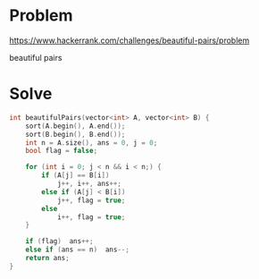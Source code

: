 # Problem
https://www.hackerrank.com/challenges/beautiful-pairs/problem

beautiful pairs 

# Solve
```c++
int beautifulPairs(vector<int> A, vector<int> B) {
    sort(A.begin(), A.end());
    sort(B.begin(), B.end());
    int n = A.size(), ans = 0, j = 0;
    bool flag = false;

    for (int i = 0; j < n && i < n;) {
        if (A[j] == B[i]) 
            j++, i++, ans++;    
        else if (A[j] < B[i])
            j++, flag = true;
        else
            i++, flag = true;
    }

    if (flag)  ans++;
    else if (ans == n)  ans--;
    return ans;
}
```
